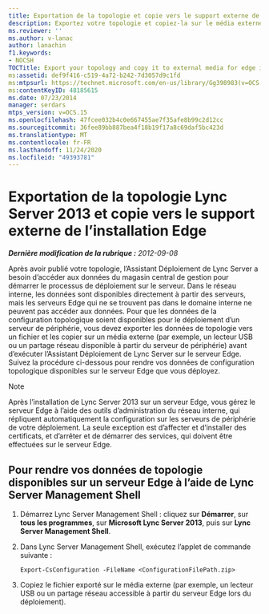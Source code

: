 ```yaml
---
title: Exportation de la topologie et copie vers le support externe de l’installation Edge
description: Exportez votre topologie et copiez-la sur le média externe pour l’installation latérale.
ms.reviewer: ''
ms.author: v-lanac
author: lanachin
f1.keywords:
- NOCSH
TOCTitle: Export your topology and copy it to external media for edge installation
ms:assetid: def9f416-c519-4a72-b242-7d3057d9c1fd
ms:mtpsurl: https://technet.microsoft.com/en-us/library/Gg398983(v=OCS.15)
ms:contentKeyID: 48185615
ms.date: 07/23/2014
manager: serdars
mtps_version: v=OCS.15
ms.openlocfilehash: 47fcee032b4c0e667455ae7f35afe8b99c2d12cc
ms.sourcegitcommit: 36fee89bb887bea4f18b19f17a8c69daf5bc423d
ms.translationtype: MT
ms.contentlocale: fr-FR
ms.lasthandoff: 11/24/2020
ms.locfileid: "49393781"
---
```

# <a name="export-your-lync-server-2013-topology-and-copy-it-to-external-media-for-edge-installation"></a>Exportation de la topologie Lync Server 2013 et copie vers le support externe de l’installation Edge

<div data-xmlns="http://www.w3.org/1999/xhtml">

<div class="topic" data-xmlns="http://www.w3.org/1999/xhtml" data-msxsl="urn:schemas-microsoft-com:xslt" data-cs="https://msdn.microsoft.com/">

<div data-asp="https://msdn2.microsoft.com/asp">



</div>

<div id="mainSection">

<div id="mainBody">

<span> </span>

_**Dernière modification de la rubrique :** 2012-09-08_

Après avoir publié votre topologie, l’Assistant Déploiement de Lync Server a besoin d’accéder aux données du magasin central de gestion pour démarrer le processus de déploiement sur le serveur. Dans le réseau interne, les données sont disponibles directement à partir des serveurs, mais les serveurs Edge qui ne se trouvent pas dans le domaine interne ne peuvent pas accéder aux données. Pour que les données de la configuration topologique soient disponibles pour le déploiement d’un serveur de périphérie, vous devez exporter les données de topologie vers un fichier et les copier sur un média externe (par exemple, un lecteur USB ou un partage réseau disponible à partir du serveur de périphérie) avant d’exécuter l’Assistant Déploiement de Lync Server sur le serveur Edge. Suivez la procédure ci-dessous pour rendre vos données de configuration topologique disponibles sur le serveur Edge que vous déployez.

<div>


> [!NOTE]
> Après l’installation de Lync Server 2013 sur un serveur Edge, vous gérez le serveur Edge à l’aide des outils d’administration du réseau interne, qui répliquent automatiquement la configuration sur les serveurs de périphérie de votre déploiement. La seule exception est d’affecter et d’installer des certificats, et d’arrêter et de démarrer des services, qui doivent être effectuées sur le serveur Edge.



</div>

<div>

## <a name="to-make-your-topology-data-available-on-an-edge-server-by-using-lync-server-management-shell"></a>Pour rendre vos données de topologie disponibles sur un serveur Edge à l’aide de Lync Server Management Shell

1.  Démarrez Lync Server Management Shell : cliquez sur **Démarrer**, sur **tous les programmes**, sur **Microsoft Lync Server 2013**, puis sur **Lync Server Management Shell**.

2.  Dans Lync Server Management Shell, exécutez l’applet de commande suivante :
    
        Export-CsConfiguration -FileName <ConfigurationFilePath.zip>

3.  Copiez le fichier exporté sur le média externe (par exemple, un lecteur USB ou un partage réseau accessible à partir du serveur Edge lors du déploiement).

</div>

</div>

<span> </span>

</div>

</div>

</div>

